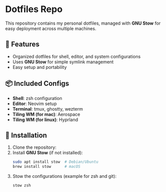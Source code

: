 # Dotfiles Repo

This repository contains my personal dotfiles, managed with **GNU Stow** for easy deployment across multiple machines.

## 🔧 Features

- Organized dotfiles for shell, editor, and system configurations
- Uses **GNU Stow** for simple symlink management
- Easy setup and portability

## 📦 Included Configs

- **Shell**: zsh configuration
- **Editor**: Neovim setup
- **Terminal**: tmux, ghostty, wezterm
- **Tiling WM (for mac)**: Aerospace
- **Tiling WM (for linux)**: Hyprland

## 🚀 Installation

1. Clone the repository:
2. Install **GNU Stow** (if not installed):
   ```bash
   sudo apt install stow  # Debian/Ubuntu
   brew install stow      # macOS
   ```
3. Stow the configurations (example for zsh and git):
   ```bash
   stow zsh
   ```
